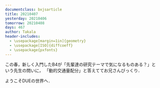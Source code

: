 ```yaml
---
documentclass: bxjsarticle
title: 20210407
yesterday: 20210406
tomorrow: 20210408
days: 467
author: Takala
header-includes:
  - \usepackage[margin=1in]{geometry}
  - \usepackage[ISO]{diffcoeff}
  - \usepackage{pxfonts}
---
```



この春，新しく入門したB4が「先輩達の研究テーマで気になるものある？」という先生の問いに，
「動的交通量配分」と答えててお兄さんびっくり．


ようこそDUEの世界へ．


